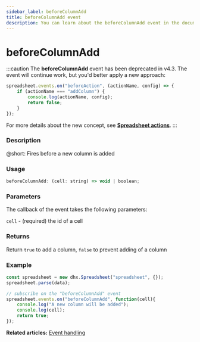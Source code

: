 ```yaml
---
sidebar_label: beforeColumnAdd
title: beforeColumnAdd event
description: You can learn about the beforeColumnAdd event in the documentation of the DHTMLX JavaScript Spreadsheet library. Browse developer guides and API reference, try out code examples and live demos, and download a free 30-day evaluation version of DHTMLX Spreadsheet.
---
```


# beforeColumnAdd

:::caution
The **beforeColumnAdd** event has been deprecated in v4.3. The event will continue work, but you'd better apply a new approach:

~~~js
spreadsheet.events.on("beforeAction", (actionName, config) => {
    if (actionName === "addColumn") {
        console.log(actionName, config);
        return false;
    }
});
~~~

For more details about the new concept, see **[Spreadsheet actions](api/overview/actions_overview.md)**. 
:::

### Description

@short: Fires before a new column is added

### Usage

~~~jsx
beforeColumnAdd: (cell: string) => void | boolean;
~~~

### Parameters

The callback of the event takes the following parameters:

`cell` - (required) the id of a cell

### Returns

Return `true` to add a column, `false` to prevent adding of a column

### Example

~~~jsx {5-9}
const spreadsheet = new dhx.Spreadsheet("spreadsheet", {});
spreadsheet.parse(data);

// subscribe on the "beforeColumnAdd" event
spreadsheet.events.on("beforeColumnAdd", function(cell){
	console.log("A new column will be added");
    console.log(cell);
    return true;
});
~~~

**Related articles:** [Event handling](handling_events.md)